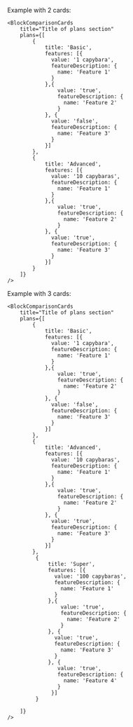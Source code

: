 Example with 2 cards:

    <BlockComparisonCards 
        title="Title of plans section" 
        plans={[ 
            {
                title: 'Basic', 
                features: [{
                  value: '1 capybara',
                  featureDescription: {
                    name: 'Feature 1'
                  }
                },{
                    value: 'true',
                    featureDescription: {
                      name: 'Feature 2'
                    }
                }, {
                  value: 'false',
                  featureDescription: {
                    name: 'Feature 3'
                  }                
                }]
            }, 
            {
                title: 'Advanced', 
                features: [{
                  value: '10 capybaras',
                  featureDescription: {
                    name: 'Feature 1'
                  }
                },{
                    value: 'true',
                    featureDescription: {
                      name: 'Feature 2'
                    }
                }, {
                  value: 'true',
                  featureDescription: {
                    name: 'Feature 3'
                  }                
                }]
            } 
        ]}
    />

Example with 3 cards:

    <BlockComparisonCards 
        title="Title of plans section" 
        plans={[ 
            {
                title: 'Basic', 
                features: [{
                  value: '1 capybara',
                  featureDescription: {
                    name: 'Feature 1'
                  }
                },{
                    value: 'true',
                    featureDescription: {
                      name: 'Feature 2'
                    }
                }, {
                  value: 'false',
                  featureDescription: {
                    name: 'Feature 3'
                  }                
                }]
            }, 
            {
                title: 'Advanced', 
                features: [{
                  value: '10 capybaras',
                  featureDescription: {
                    name: 'Feature 1'
                  }
                },{
                    value: 'true',
                    featureDescription: {
                      name: 'Feature 2'
                    }
                }, {
                  value: 'true',
                  featureDescription: {
                    name: 'Feature 3'
                  }                
                }]
            },
             {
                 title: 'Super', 
                 features: [{
                   value: '100 capybaras',
                   featureDescription: {
                     name: 'Feature 1'
                   }
                 },{
                     value: 'true',
                     featureDescription: {
                       name: 'Feature 2'
                     }
                 }, {
                   value: 'true',
                   featureDescription: {
                     name: 'Feature 3'
                   }                
                 }, {
                    value: 'true',
                    featureDescription: {
                      name: 'Feature 4'
                    }                
                  }]
             } 

        ]}
    />
